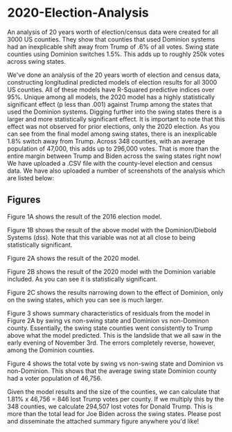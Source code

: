 # 2020-Election-Analysis

An analysis of 20 years worth of election/census data were created for all 3000 US counties. They show that counties that used Dominion systems had an inexplicable shift away from Trump of .6% of all votes. Swing state counties using Dominion switches 1.5%. This adds up to roughly 250k votes across swing states. 

We've done an analysis of the 20 years worth of election and census data, constructing longitudinal predicted models of election results for all 3000 US counties. All of these models have R-Squared predictive indices over 95%. Unique among all models, the 2020 model has a highly statistically significant effect (p less than .001) against Trump among the states that used the Dominion systems. Digging further into the swing states there is a larger and more statistically significant effect.  It is important to note that this effect was not observed for prior elections, only the 2020 election.  As you can see from the final model among swing states, there is an inexplicable 1.8% switch away from Trump.  Across 348 counties, with an average population of 47,000, this adds up to 296,000 votes.  That is more than the entire margin between Trump and Biden across the swing states right now!  We have uploaded a .CSV file with the county-level election and census data. We have also uploaded a number of screenshots of the analysis which are listed below:

## Figures
Figure 1A shows the result of the 2016 election model. 

Figure 1B shows the result of the above model with the Dominion/Diebold Systems (dss). Note that this variable was not at all close to being statistically significant.

Figure 2A shows the result of the 2020 model.

Figure 2B shows the result of the 2020 model with the Dominion variable included. As you can see it is statistically significant.

Figure 2C shows the results narrowing down to the effect of Dominion, only on the swing states, which you can see is much larger. 

Figure 3 shows summary characteristics of residuals from the model in Figure 2A by swing vs non-swing state and Dominion vs non-Dominon county. Essentially, the swing state counties went consistently to Trump above what the model predicted. This is the landslide that we all saw in the early evening of November 3rd. The errors completely reverse, however, among the Dominion counties. 

Figure 4 shows the total vote by swing vs non-swing state and Dominion vs non-Dominion. This shows that the average swing state Dominion county had a voter population of 46,756.

Given the model results and the size of the counties, we can calculate that 1.81% x 46,756 = 846 lost Trump votes per county. If we multiply this by the 348 counties, we calculate 294,507 lost votes for Donald Trump. This is more than the total lead for Joe Biden across the swing states. Please post and disseminate the attached summary figure anywhere you'd like!
